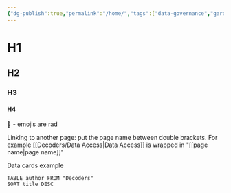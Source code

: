 ```yaml
---
{"dg-publish":true,"permalink":"/home/","tags":["data-governance","gardenEntry"]}
---
```


# H1
## H2
### H3
#### H4

 🤩 - emojis are rad

Linking to another page: put the page name between double brackets. For example [[Decoders/Data Access\|Data Access]] is wrapped in "[[page name\|page name]]" 


Data cards example

```datacards
TABLE author FROM "Decoders"
SORT title DESC
```
